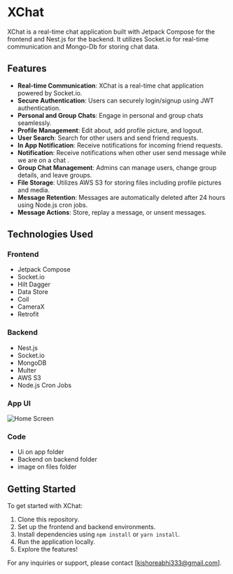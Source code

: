 # XChat

XChat is a real-time chat application built with Jetpack Compose for the frontend and Nest.js for the backend. It utilizes Socket.io for real-time communication and Mongo-Db for storing chat data.

## Features

- **Real-time Communication**: XChat is a real-time chat application powered by Socket.io.
- **Secure Authentication**: Users can securely login/signup using JWT authentication.
- **Personal and Group Chats**: Engage in personal and group chats seamlessly.
- **Profile Management**: Edit about, add profile picture, and logout.
- **User Search**: Search for other users and send friend requests.
- **In App Notification**: Receive notifications for incoming friend requests.
- **Notification**: Receive notifications when other user send message while we are on a chat .
- **Group Chat Management**: Admins can manage users, change group details, and leave groups.
- **File Storage**: Utilizes AWS S3 for storing files including profile pictures and media.
- **Message Retention**: Messages are automatically deleted after 24 hours using Node.js cron jobs.
- **Message Actions**: Store, replay a message, or unsent messages.

## Technologies Used

### Frontend
- Jetpack Compose
- Socket.io
- Hilt Dagger
- Data Store
- Coil
- CameraX
- Retrofit

### Backend
- Nest.js
- Socket.io
- MongoDB
- Multer
- AWS S3
- Node.js Cron Jobs

### App UI
![Home Screen]([https://example.com/xchat_logo.png](https://github.com/kishore-bot/xchatapps/blob/main/files/Home.png))

### Code
- Ui on app folder
- Backend on backend folder
- image on files folder

## Getting Started

To get started with XChat:

1. Clone this repository.
2. Set up the frontend and backend environments.
3. Install dependencies using `npm install` or `yarn install`.
4. Run the application locally.
5. Explore the features!


For any inquiries or support, please contact [kishoreabhi333@gmail.com].

